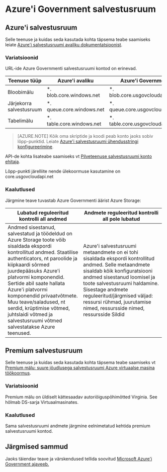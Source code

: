 <properties
    pageTitle="Azure'i valitsuse dokumentidele | Microsoft Azure'i"
    description="See pakub võrdlus funktsioonid ja juhiseid Azure'i valitsuse rakenduste arendamise kohta"
    services="Azure-Government"
    cloud="gov" 
    documentationCenter=""
    authors="ryansoc"
    manager="zakramer"
    editor=""/>

<tags
    ms.service="multiple"
    ms.devlang="na"
    ms.topic="article"
    ms.tgt_pltfrm="na"
    ms.workload="azure-government"
    ms.date="10/13/2016"
    ms.author="ryansoc"/>


#  <a name="azure-government-storage"></a>Azure'i Government salvestusruum

##  <a name="azure-storage"></a>Azure'i salvestusruum

Selle teenuse ja kuidas seda kasutada kohta täpsema teabe saamiseks leiate [Azure'i salvestusruumi avaliku dokumentatsioonist](https://azure.microsoft.com/documentation/services/storage/).

### <a name="variations"></a>Variatsioonid

URL-ide Azure Governmenti salvestusruumi kontod on erinevad.

Teenuse tüüp|Azure'i avaliku|Azure'i Government
---|---|---
Bloobimälu|*. blob.core.windows.net|*. blob.core.usgovcloudapi.net
Järjekorra salvestusruum|*. queue.core.windows.net|*. queue.core.usgovcloudapi.net
Tabelimälu|*. table.core.windows.net| *. table.core.usgovcloudapi.net

>[AZURE.NOTE] Kõik oma skriptide ja koodi peab konto jaoks sobiv lõpp-punktid.  Leiate [Azure'i salvestusruumi ühendusstringi konfigureerimine](../storage-configure-connection-string.md#creating-a-connection-string-to-the-explicit-storage-endpoint). 

API-de kohta lisateabe saamiseks vt <a href="https://msdn.microsoft.com/en-us/library/azure/mt616540.aspx">Pilveteenuse salvestusruumi konto ehitaja</a>.

Lõpp-punkti järelliite nende ülekoormuse kasutamine on core.usgovcloudapi.net 

### <a name="considerations"></a>Kaalutlused

Järgmine teave tuvastab Azure Governmenti äärist Azure Storage:

| Lubatud reguleeritud kontrolli all andmed | Andmete reguleeritud kontrolli all pole lubatud |
|--------------------------------------------------------------------------------------|-----------------------------------------------------------------------------------------------------------------------------------------------------------------------------------------------------------------------------------------------------------------------------------------------------------------|
| Andmed sisestanud, salvestatud ja töödeldud on Azure Storage toote võib sisaldada ekspordi kontrollitud andmed. Staatilise authenticators, nt paroolide ja kiipkaardi sõrmed juurdepääsuks Azure'i platvormi komponendid. Sertide abil saate hallata Azure'i platvormi komponendid privaatvõtmete. Muu teave/saladused, nt serdid, krüptimise võtmed, juhtslaidi võtmed ja salvestusruumi võtmed salvestatakse Azure teenused. | Azure'i salvestusruumi metaandmete on ei tohi sisaldada ekspordi kontrollitud andmed. Selle metaandmete sisaldab kõik konfiguratsiooni andmed sisestanud loomisel ja toote salvestusruumi haldamine.  Sisestage andmete reguleeritud/järgmised väljad: ressursi rühmad, juurutamise nimed, ressursside nimed, ressursside Sildid  

##  <a name="premium-storage"></a>Premium salvestusruum

Selle teenuse ja kuidas seda kasutada kohta täpsema teabe saamiseks vt [Premium mälu: suure jõudlusega salvestusruumi Azure virtuaalse masina töökoormus](../storage/storage-premium-storage.md).

###  <a name="variations"></a>Variatsioonid

Premium mälu on üldiselt kättesaadav autoriõiguspõhimõtted Virginia. See hõlmab DS-sarja Virtuaalmasinates. 

### <a name="considerations"></a>Kaalutlused

Sama salvestusruumi andmete järgmine eelnimetatud kehtida premium salvestusruumi kontod. 

##  <a name="next-steps"></a>Järgmised sammud

Jaoks täiendav teave ja värskendused tellida soovitud <a href="https://blogs.msdn.microsoft.com/azuregov/">Microsoft Azure'i Government ajaveeb.</a>
